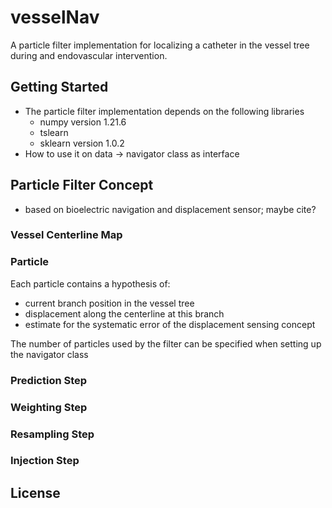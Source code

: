 # vesselNav
A particle filter implementation for localizing a catheter in the vessel tree during and endovascular intervention. 




## Getting Started

- The particle filter implementation depends on the following libraries
  - numpy version 1.21.6
  - tslearn 
  - sklearn version 1.0.2
- How to use it on data -> navigator class as interface


## Particle Filter Concept

- based on bioelectric navigation and displacement sensor; maybe cite?



### Vessel Centerline Map

### Particle
Each particle contains a hypothesis of:
- current branch position in the vessel tree
- displacement along the centerline at this branch
- estimate for the systematic error of the displacement sensing concept

The number of particles used by the filter can be specified when setting up the navigator class

### Prediction Step



### Weighting Step


### Resampling Step

### Injection Step


## License

